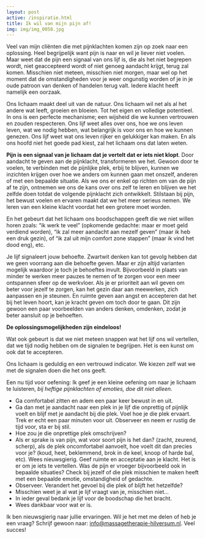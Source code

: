 ```yaml
---
layout: post
active: /inspiratie.html
title: Ik wil van mijn pijn af!
img: img/img_0058.jpg
---
```

Veel van mijn cliënten die met pijnklachten komen zijn op zoek naar een oplossing.
Heel begrijpelijk want pijn is naar en wil je liever niet voelen.
Maar weet dat de pijn een signaal van ons lijf is, die als het niet begrepen wordt, niet geaccepteerd wordt of niet genoeg aandacht krijgt, terug zal komen. Misschien niet meteen, misschien niet morgen, maar wel op het moment dat de omstandigheden voor je weer ongunstig worden of je in je oude patroon van denken of handelen terug valt. Iedere klacht heeft namelijk een oorzaak.

Ons lichaam maakt deel uit van de natuur. Ons lichaam wil net als al het andere wat leeft, groeien en bloeien. Tot het eigen en volledige potentieel. In ons is een perfecte mechanisme; een wijsheid die we kunnen vertrouwen en zouden respecteren. Ons lijf weet alles over ons, hoe we ons leven leven, wat we nodig hebben, wat belangrijk is voor ons en hoe we kunnen genezen. Ons lijf weet wat ons leven rijker en gelukkiger kan maken. En als ons hoofd niet het goede pad kiest, zal het lichaam ons dat laten weten.

**Pijn is een signaal van je lichaam dat je vertelt dat er iets niet klopt**. Door aandacht te geven aan de pijnklacht, transformeren we het. Gewoon door te voelen, te verbinden met de pijnlijke plek, erbij te blijven, kunnen we inzichten krijgen over hoe we anders om kunnen gaan met onszelf, anderen of met een bepaalde situatie.  Als we ons er enkel op richten om van de pijn af te zijn, ontnemen we ons de kans over ons zelf te leren en blijven we het zelfde doen totdat de volgende pijnklacht zich ontwikkelt. Stilstaan bij pijn, het bewust voelen en ervaren maakt dat we het meer serieus nemen. We leren van een kleine klacht voordat het een grotere moet worden.

En het gebeurt dat het lichaam ons boodschappen geeft die we niet willen horen zoals: “ik werk te veel” (opkomende gedachte: maar er moet geld verdiend worden), “ik zal meer aandacht aan mezelf geven” (maar ik heb een druk gezin), of “ik zal uit mijn comfort zone stappen” (maar ik vind het dood eng), etc.

Je lijf signaleert jouw behoefte. Zwartwit denken kan tot gevolg hebben dat we geen voorrang aan die behoefte geven. Maar er zijn altijd varianten mogelijk waardoor je toch je behoeftes invult. Bijvoorbeeld in plaats van minder te werken meer pauzes te nemen of te zorgen voor een meer ontspannen sfeer op de werkvloer. Als je er prioriteit aan wil geven om beter voor jezelf te zorgen, kan het gezin daar aan meewerken, zich aanpassen en je steunen. En ruimte geven aan angst en accepteren dat het bij het leven hoort, kan je kracht geven om toch door te gaan. Dit zijn gewoon een paar voorbeelden van anders denken, omdenken, zodat je beter aansluit op je behoeften.

**De oplossingsmogelijkheden zijn eindeloos!**

Wat ook gebeurt is dat we niet meteen snappen wat het lijf ons wil vertellen, dat we tijd nodig hebben om de signalen te begrijpen. Het is een kunst om ook dat te accepteren.

Ons lichaam is geduldig en een vertrouwd indicator. We kiezen zelf wat we met de signalen doen die het ons geeft.

Een nu tijd voor oefening:
Ik geef je een kleine oefening om naar je lichaam te luisteren, *bij heftige pijnklachten of emoties, doe dit niet alleen*.
* Ga comfortabel zitten en adem een paar keer bewust in en uit.
* Ga dan met je aandacht naar een plek in je lijf die onprettig of pijnlijk voelt en blijf met je aandacht bij die plek. Voel hoe je die plek ervaart. Trek er echt een paar minuten voor uit. Observeer en neem er rustig de tijd voor, sta er bij stil.
* Hoe zou je die onprettige plek omschrijven?
* Als er sprake is van pijn, wat voor soort pijn is het dan? (zacht, zeurend, scherp), als de plek oncomfortabel aanvoelt, hoe voelt dit dan precies voor je? (koud, heet, beklemmend, brok in de keel, knoop of harde bal, etc). Wees nieuwsgierig. Geef ruimte en acceptatie aan je klacht. Het is er om je iets te vertellen. Was de pijn er vroeger bijvoorbeeld ook in bepaalde situaties? Check bij jezelf of die plek misschien te maken heeft met een bepaalde emotie, omstandigheid of gedachte.
* Observeer. Verandert het gevoel bij die plek of blijft het hetzelfde?
* Misschien weet je al wat je lijf vraagt van je, misschien niet…
* In ieder geval bedank je lijf voor de boodschap die het bracht.
* Wees dankbaar voor wat er is.

Ik ben nieuwsgierig naar jullie ervaringen. Wil je het met me delen of heb je een vraag? Schrijf gewoon naar: <info@massagetherapie-hilversum.nl>.
Veel succes!

